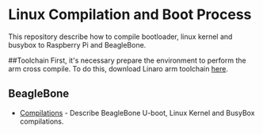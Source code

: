 # Linux Compilation and Boot Process
This repository describe how to compile bootloader, linux kernel and busybox to Raspberry Pi and BeagleBone.

##Toolchain
First, it's necessary prepare the environment to perform the arm cross compile. To do this, download Linaro arm toolchain [here](https://releases.linaro.org/components/toolchain/binaries/latest-7/arm-linux-gnueabihf/).

## BeagleBone
- [Compilations](https://github.com/thalestas/boot-and-compile-process/blob/master/beaglebone/bb_compilations.md) - Describe BeagleBone U-boot, Linux Kernel and BusyBox compilations.
